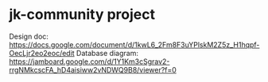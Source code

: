 # jk-community project
Design doc: https://docs.google.com/document/d/1kwL6_2Fm8F3uYPlskM2Z5z_H1hqpf-OecLjr2eo2eoc/edit
Database diagram: https://jamboard.google.com/d/1Y1Km3cSgrav2-rrgNMkcscFA_hD4aisiww2vNDWQ9B8/viewer?f=0
